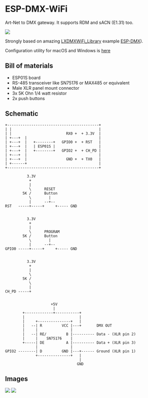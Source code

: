 # ESP-DMX-WiFi

Art-Net to DMX gateway. It supports RDM and sACN (E1.31) too.

![](images/Assembled.png)

Strongly based on amazing [LXDMXWiFi_Library](https://github.com/claudeheintz/LXDMXWiFi_Library) example [ESP-DMX](https://github.com/claudeheintz/LXDMXWiFi_Library/tree/master/examples/ESP-DMX)).

Configuration utility for macOS and Windows is [here](https://github.com/claudeheintz/LXDMXWiFi_Library/tree/master/examples/configuration%20utility)


## Bill of materials

- ESP01S board
- RS-485 transceiver like SN75176 or MAX485 or equivalent
- Male XLR panel mount connector
- 3x 5K Ohn 1/4 watt resistor
- 2x push buttons

## Schematic

```                       
+------------------------------------------+
| |                                        |
| |                         RX0 +  + 3.3V  |
| +---+  |                                 |
| +---+  |   +--------+   GPIO0 +  + RST   |
| +---+  |   | ESP01S |                    |
| +---+  |   +--------+   GPIO2 +  + CH_PD |
| +---+  |                                 |
| +---+  |                  GND +  + TX0   |
| +------+                                 |
+------------------------------------------+
 
          3.3V 
           + 
           | 
           \      RESET
        5K /      Button
           \        |
           |      --+-- 
RST   -----+-----+     +----- GND


          3.3V 
           + 
           | 
           \      PROGRAM
        5K /      Button
           \        |
           |      --+-- 
GPIO0 -----+-----+     +----- GND


          3.3V 
           + 
           | 
           \
        5K /
           \ 
           |
CH_PD -----+


                     +5V
                      |
        +-------------+-----------+               
        |                         |
        |     +---------------+   |
        |   --| R         VCC |---+       DMX OUT
        |     |               |
        |   --| RE/         B |---------- Data - (XLR pin 2)
        |     |    SN75176    |
        +-----| DE          A |---------- Data + (XLR pin 3)
              |               |
GPIO2 --------| D         GND |---+------ Ground (XLR pin 1)
              +---------------+   |
                                  |
                                 GND
```

## Images

![](images/Open%20from%20USB%20side.png)
![](images/Open%20from%20DMX%20side.png)


